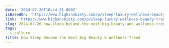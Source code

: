 ```yaml
---
date: '2024-07-26T18:44:21.000Z'
isBasedOn: 'https://www.highsnobiety.com/p/sleep-luxury-wellness-beauty-trend/'
link: 'https://www.highsnobiety.com/p/sleep-luxury-wellness-beauty-trend/'
slug: 2024-07-26-how-sleep-became-the-next-big-beauty-and-wellness-trend
tags:
  - culture
title: How Sleep Became the Next Big Beauty & Wellness Trend
---
```

 
